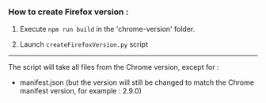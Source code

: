 
### How to create Firefox version :

1. Execute ```npm run build``` in the 'chrome-version' folder. 
   
2. Launch ```createFirefoxVersion.py``` script


---------
The script will take all files from the Chrome version, except for :
- manifest.json (but the version will still be changed to match the Chrome manifest version, for example : 2.9.0)